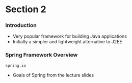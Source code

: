 # Section 2

### Introduction
* Very popular framework for building Java applications 
* Initially a simpler and lightweight alternative to J2EE

### Spring Framework Overview
```
spring.io
```
* Goals of Spring from the lecture slides
